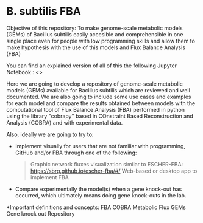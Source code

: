 # B. subtilis FBA

Objective of this repository: To make genome-scale metabolic models (GEMs) of Bacillus subtilis easily accesible and comprehensible in one single place even for people with low programming skills and allow them to make hypothesis with the use of this models and Flux Balance Analysis (FBA)

You can find an explained version of all of this the following Jupyter Notebook : <>

Here we are going to develop a repository of genome-scale metabolic models (GEMs) available for Bacillus subtilis which are reviewed and well documented. We are also going to include some use cases and examples for each model and compare the results obtained between models with the computational tool of Flux Balance Analysis (FBA) performed in python using the library "cobrapy" based in COnstraint Based Reconstruction and Analysis (COBRA) and with experimental data.

Also, ideally we are going to try to:
* Implement visually for users that are not familiar with programming, GitHub and/or FBA through one of the following:
	> Graphic network fluxes visualization similar to ESCHER-FBA: <https://sbrg.github.io/escher-fba/#/> 
	> Web-based or desktop app to implement FBA
* Compare experimentally the model(s) when a gene knock-out has occurred, which ultimately means doing gene knock-outs in the lab.


*Important definitions and concepts:
FBA
COBRA
Metabolic Flux
GEMs
Gene knock out
Repository
